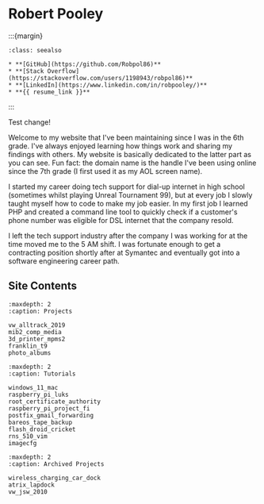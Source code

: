 # Robert Pooley

:::{margin}
```{admonition} Hyperlinks
:class: seealso

* **[GitHub](https://github.com/Robpol86)**
* **[Stack Overflow](https://stackoverflow.com/users/1198943/robpol86)**
* **[LinkedIn](https://www.linkedin.com/in/robpooley/)**
* **{{ resume_link }}**
```
:::

Test change!

Welcome to my website that I've been maintaining since I was in the 6th grade. I've always enjoyed learning how things work
and sharing my findings with others. My website is basically dedicated to the latter part as you can see. Fun fact: the
domain name is the handle I've been using online since the 7th grade (I first used it as my AOL screen name).

I started my career doing tech support for dial-up internet in high school (sometimes whilst playing Unreal Tournament 99),
but at every job I slowly taught myself how to code to make my job easier. In my first job I learned PHP and created a
command line tool to quickly check if a customer's phone number was eligible for DSL internet that the company resold.

I left the tech support industry after the company I was working for at the time moved me to the 5 AM shift. I was fortunate
enough to get a contracting position shortly after at Symantec and eventually got into a software engineering career path.

## Site Contents

```{toctree}
:maxdepth: 2
:caption: Projects

vw_alltrack_2019
mib2_comp_media
3d_printer_mpms2
franklin_t9
photo_albums
```

```{toctree}
:maxdepth: 2
:caption: Tutorials

windows_11_mac
raspberry_pi_luks
root_certificate_authority
raspberry_pi_project_fi
postfix_gmail_forwarding
bareos_tape_backup
flash_droid_cricket
rns_510_vim
imagecfg
```

```{toctree}
:maxdepth: 2
:caption: Archived Projects

wireless_charging_car_dock
atrix_lapdock
vw_jsw_2010
```
